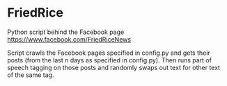# FriedRice
Python script behind the Facebook page https://www.facebook.com/FriedRiceNews

Script crawls the Facebook pages specified in config.py and gets their posts (from the last n days as specified in config.py). Then runs part of speech tagging on those posts and randomly swaps out text for other text of the same tag.
